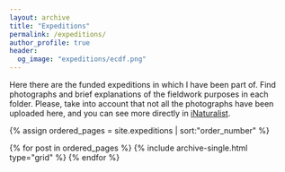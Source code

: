 ```yaml
---
layout: archive
title: "Expeditions"
permalink: /expeditions/
author_profile: true
header:
  og_image: "expeditions/ecdf.png"
---
```


Here there are the funded expeditions in which I have been part of. Find photographs and brief explanations of the fieldwork purposes in each folder. Please, take into account that not all the photographs have been uploaded here, and you can see more directly in [iNaturalist](https://www.inaturalist.org/people/jimarcor).

<nbsp>

{% assign ordered_pages = site.expeditions | sort:"order_number" %}

{% for post in ordered_pages %}
  {% include archive-single.html type="grid" %}
{% endfor %}
